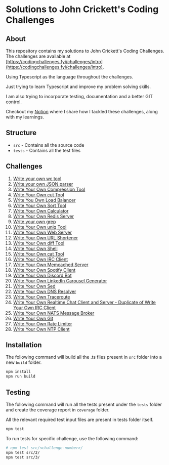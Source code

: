 # Solutions to John Crickett's Coding Challenges

## About

This repository contains my solutions to John Crickett's Coding Challenges. The challenges are available at [https://codingchallenges.fyi/challenges/intro](https://codingchallenges.fyi/challenges/intro).

Using Typescript as the language throughout the challenges.

Just trying to learn Typescript and improve my problem solving skills.

I am also trying to incorporate testing, documentation and a better GIT control.

Checkout my [Notion](https://mohitjain.notion.site/Coding-Challenges-af9b8197a438447e9b455ab9e010f9a2?pvs=4) where I share how I tackled these challenges, along with my learnings.

## Structure

- `src` - Contains all the source code
- `tests` - Contains all the test files

## Challenges

1. [Write your own wc tool](src/1/)
2. [Write your own JSON parser](src/2/)
3. [Write Your Own Compression Tool](src/3/)
4. [Write Your Own cut Tool](src/4/)
5. [Write You Own Load Balancer](src/5/)
6. [Write Your Own Sort Tool](src/6/)
7. [Write Your Own Calculator](src/7/)
8. [Write Your Own Redis Server](src/8/)
9. [Write your own grep](src/9/)
10. [Write Your Own uniq Tool](src/10/)
11. [Write Your Own Web Server](src/11/)
12. [Write Your Own URL Shortener](https://github.com/jainmohit2001/short-url)
13. [Write Your Own diff Tool](src/13/)
14. [Write Your Own Shell](src/14/)
15. [Write Your Own cat Tool](src/15/)
16. [Write Your Own IRC Client](src/16/)
17. [Write Your Own Memcached Server](src/17/)
18. [Write Your Own Spotify Client](https://github.com/jainmohit2001/spotify-client)
19. [Write Your Own Discord Bot](src/19/)
20. [Write Your Own LinkedIn Carousel Generator](https://github.com/jainmohit2001/carousel-gen)
21. [Write Your Own Sed](src/21/)
22. [Write Your Own DNS Resolver](src/22/)
23. [Write Your Own Traceroute](src/23/)
24. [Write Your Own Realtime Chat Client and Server - Duplicate of Write Your Own IRC Client](src/16/)
25. [Write Your Own NATS Message Broker](src/25/)
26. [Write Your Own Git](src/26/)
27. [Write Your Own Rate Limiter](src/27/)
28. [Write Your Own NTP Client](src/28/)

## Installation

The following command will build all the .ts files present in `src` folder into a new `build` folder.

```bash
npm install
npm run build
```

## Testing

The following command will run all the tests present under the `tests` folder and create the coverage report in `coverage` folder.

All the relevant required test input files are present in tests folder itself.

```bash
npm test
```

To run tests for specific challenge, use the following command:

```bash
# npm test src/<challenge-number>/
npm test src/2/
npm test src/3/
```
